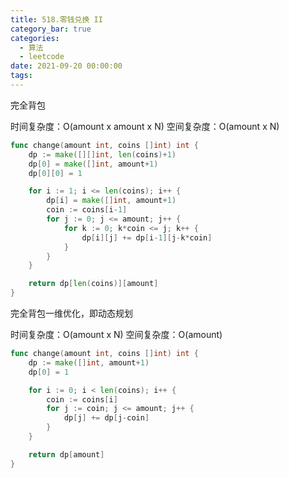 ```yaml
---
title: 518.零钱兑换 II
category_bar: true
categories:
  - 算法
  - leetcode
date: 2021-09-20 00:00:00
tags:
---
```


完全背包

时间复杂度：O(amount x amount x N)
空间复杂度：O(amount x N)
<!-- more -->
```Go
func change(amount int, coins []int) int {
    dp := make([][]int, len(coins)+1)
    dp[0] = make([]int, amount+1)
    dp[0][0] = 1

    for i := 1; i <= len(coins); i++ {
        dp[i] = make([]int, amount+1)
        coin := coins[i-1]
        for j := 0; j <= amount; j++ {
	        for k := 0; k*coin <= j; k++ {
			    dp[i][j] += dp[i-1][j-k*coin]     
	        }
        }
    }

    return dp[len(coins)][amount]
}
```



完全背包一维优化，即动态规划

时间复杂度：O(amount x N)
空间复杂度：O(amount)
<!-- more -->
```Go
func change(amount int, coins []int) int {
    dp := make([]int, amount+1)
    dp[0] = 1

    for i := 0; i < len(coins); i++ {
        coin := coins[i]
        for j := coin; j <= amount; j++ {
            dp[j] += dp[j-coin]
        }
    }

    return dp[amount]
}
```
